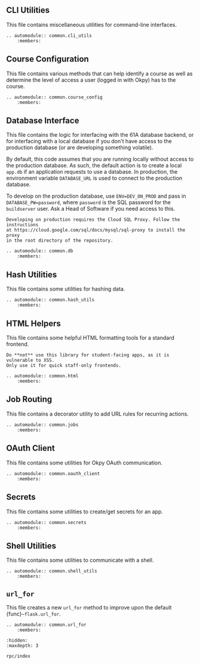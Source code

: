 
```{include} README.md
```

## CLI Utilities

This file contains miscellaneous utilities for command-line interfaces.

```{eval-rst}
.. automodule:: common.cli_utils
    :members:
```

## Course Configuration

This file contains various methods that can help identify a course as well as
determine the level of access a user (logged in with Okpy) has to the course.

```{eval-rst}
.. automodule:: common.course_config
    :members:
```

## Database Interface

This file contains the logic for interfacing with the 61A database backend,
or for interfacing with a local database if you don't have access to the
production database (or are developing something volatile).

By default, this code assumes that you are running locally without access to
the production database. As such, the default action is to create a local
`app.db` if an application requests to use a database. In production, the
environment variable `DATABASE_URL` is used to connect to the production
database.

To develop on the production database, use `ENV=DEV_ON_PROD` and pass in
`DATABASE_PW=password`, where `password` is the SQL password for the
`buildserver` user. Ask a Head of Software if you need access to this.

```{note}
Developing on production requires the Cloud SQL Proxy. Follow the instructions
at https://cloud.google.com/sql/docs/mysql/sql-proxy to install the proxy
in the root directory of the repository.
```

```{eval-rst}
.. automodule:: common.db
    :members:
```

## Hash Utilities

This file contains some utilities for hashing data.

```{eval-rst}
.. automodule:: common.hash_utils
    :members:
```

## HTML Helpers

This file contains some helpful HTML formatting tools for a standard frontend.

```{caution}
Do **not** use this library for student-facing apps, as it is vulnerable to XSS.
Only use it for quick staff-only frontends.
```

```{eval-rst}
.. automodule:: common.html
    :members:
```

## Job Routing

This file contains a decorator utility to add URL rules for recurring actions.

```{eval-rst}
.. automodule:: common.jobs
    :members:
```

## OAuth Client

This file contains some utilities for Okpy OAuth communication.

```{eval-rst}
.. automodule:: common.oauth_client
    :members:
```

## Secrets

This file contains some utilities to create/get secrets for an app.

```{eval-rst}
.. automodule:: common.secrets
    :members:
```

## Shell Utilities

This file contains some utilities to communicate with a shell.

```{eval-rst}
.. automodule:: common.shell_utils
    :members:
```

## `url_for`

This file creates a new `url_for` method to improve upon the default
{func}`~flask.url_for`.

```{eval-rst}
.. automodule:: common.url_for
    :members:
```

```{toctree}
:hidden:
:maxdepth: 3

rpc/index
```